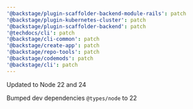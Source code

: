 ```yaml
---
'@backstage/plugin-scaffolder-backend-module-rails': patch
'@backstage/plugin-kubernetes-cluster': patch
'@backstage/plugin-scaffolder-backend': patch
'@techdocs/cli': patch
'@backstage/cli-common': patch
'@backstage/create-app': patch
'@backstage/repo-tools': patch
'@backstage/codemods': patch
'@backstage/cli': patch
---
```


Updated to Node 22 and 24

Bumped dev dependencies `@types/node` to 22
